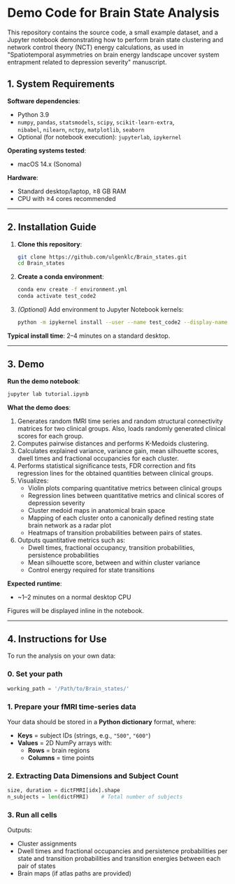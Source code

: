 # Demo Code for Brain State Analysis

This repository contains the source code, a small example dataset, and a Jupyter notebook demonstrating how to perform brain state clustering and network control theory (NCT) energy calculations, as used in "Spatiotemporal asymmetries on brain energy landscape uncover system entrapment related to depression severity" manuscript.

## 1. System Requirements

**Software dependencies**:
- Python 3.9  
- `numpy`, `pandas`, `statsmodels`, `scipy`, `scikit-learn-extra`,  
  `nibabel`, `nilearn`, `nctpy`, `matplotlib`, `seaborn`  
- Optional (for notebook execution): `jupyterlab`, `ipykernel`

**Operating systems tested**:
- macOS 14.x (Sonoma)  

**Hardware**:
- Standard desktop/laptop, ≥8 GB RAM  
- CPU with ≥4 cores recommended  

---

## 2. Installation Guide

1. **Clone this repository**:
   ```bash
   git clone https://github.com/ulgenklc/Brain_states.git
   cd Brain_states
   ```

2. **Create a conda environment**:
   ```bash
   conda env create -f environment.yml
   conda activate test_code2
   ```

3. *(Optional)* Add environment to Jupyter Notebook kernels:
   ```bash
   python -m ipykernel install --user --name test_code2 --display-name BrainStates
   ```

**Typical install time**: 2–4 minutes on a standard desktop.

---

## 3. Demo

**Run the demo notebook**:
```bash
jupyter lab tutorial.ipynb
```

**What the demo does**:
1. Generates random fMRI time series and random structural connectivity matrices for two clinical groups. Also, loads randomly generated clinical scores for each group. 
2. Computes pairwise distances and performs K-Medoids clustering.
3. Calculates explained variance, variance gain, mean silhouette scores, dwell times and fractional occupancies for each cluster.
4. Performs statistical significance tests, FDR correction and fits regression lines for the obtained quantities between clinical groups.
5. Visualizes:
   - Violin plots comparing quantitative metrics between clinical groups
   - Regression lines between quantitative metrics and clinical scores of depression severity
   - Cluster medoid maps in anatomical brain space
   - Mapping of each cluster onto a canonically defined resting state brain network as a radar plot
   - Heatmaps of transition probabilities between pairs of states.
6. Outputs quantitative metrics such as:
   - Dwell times, fractional occupancy, transition probabilities, persistence probabilities
   - Mean silhouette score, between and within cluster variance
   - Control energy required for state transitions

**Expected runtime**:
- ~1–2 minutes on a normal desktop CPU


Figures will be displayed inline in the notebook.

---

## 4. Instructions for Use

To run the analysis on your own data:

### 0. Set your path
```python
working_path = '/Path/to/Brain_states/'
```

### 1. Prepare your fMRI time-series data

Your data should be stored in a **Python dictionary** format, where:

- **Keys** = subject IDs (strings, e.g., `"500"`, `"600"`)
- **Values** = 2D NumPy arrays with:
  - **Rows** = brain regions
  - **Columns** = time points

### 2. Extracting Data Dimensions and Subject Count

```python
size, duration = dictFMRI[idx].shape
n_subjects = len(dictFMRI)    # Total number of subjects
```


### 3. Run all cells

Outputs:
- Cluster assignments
- Dwell times and fractional occupancies and persistence probabilities per state and transition probabilities and transition energies between each pair of states
- Brain maps (if atlas paths are provided)


